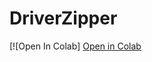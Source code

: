 # DriverZipper


[![Open In Colab] <a href="https://colab.research.google.com/assets/colab-badge.svg)](https://colab.research.google.com/drive/16-lvQlk7PIhbYg9uULRY21-AXccpaYi4" target="_blank">Open in Colab</a>
